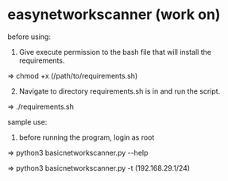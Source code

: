 # easynetworkscanner (work on)

before using:

1. Give execute permission to the bash file that will install the requirements. 

=>  chmod +x (/path/to/requirements.sh)

2. Navigate to directory requirements.sh is in and run the script.

=>  ./requirements.sh


sample use: 
1. before running the program, login as root

=>  python3 basicnetworkscanner.py --help

=>  python3 basicnetworkscanner.py -t (192.168.29.1/24)
